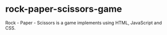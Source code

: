 # rock-paper-scissors-game
Rock - Paper - Scissors is a game implements using HTML, JavaScript and CSS.
